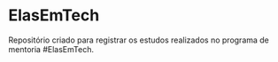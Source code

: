 # ElasEmTech
 Repositório criado para registrar os estudos realizados no programa de mentoria #ElasEmTech.
